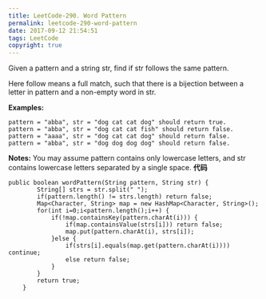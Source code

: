 ```yaml
---
title: LeetCode-290. Word Pattern
permalink: leetcode-290-word-pattern
date: 2017-09-12 21:54:51
tags: LeetCode
copyright: true
---
```


Given a pattern and a string str, find if str follows the same pattern.
<!-- more -->
Here follow means a full match, such that there is a bijection between a letter in pattern and a non-empty word in str.

__Examples:__
```
pattern = "abba", str = "dog cat cat dog" should return true.
pattern = "abba", str = "dog cat cat fish" should return false.
pattern = "aaaa", str = "dog cat cat dog" should return false.
pattern = "abba", str = "dog dog dog dog" should return false.
```
__Notes:__
You may assume pattern contains only lowercase letters, and str contains lowercase letters separated by a single space.
__代码__
```
public boolean wordPattern(String pattern, String str) {
        String[] strs = str.split(" ");  
        if(pattern.length() != strs.length) return false;  
        Map<Character, String> map = new HashMap<Character, String>();  
        for(int i=0;i<pattern.length();i++) {  
            if(!map.containsKey(pattern.charAt(i))) {  
                if(map.containsValue(strs[i])) return false;  
                map.put(pattern.charAt(i), strs[i]);  
            }else {  
                if(strs[i].equals(map.get(pattern.charAt(i)))) continue;  
                else return false;  
            }  
        }  
        return true; 
    }
```
